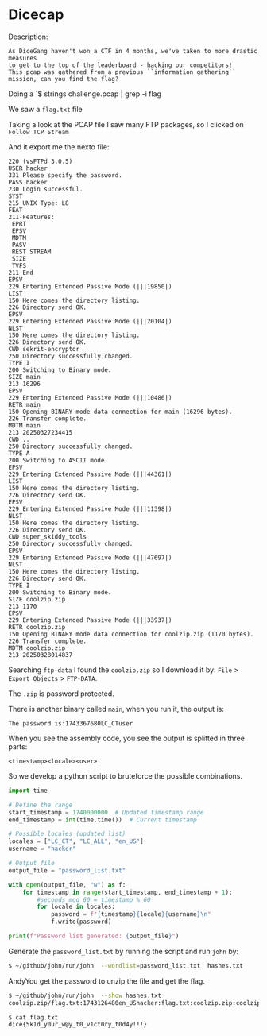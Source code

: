 # Dicecap


Description:

```
As DiceGang haven't won a CTF in 4 months, we've taken to more drastic measures 
to get to the top of the leaderboard - hacking our competitors! 
This pcap was gathered from a previous ``information gathering`` mission, can you find the flag?
```


Doing a `$ strings challenge.pcap | grep -i flag

We saw a `flag.txt` file

Taking a look at the PCAP file I saw many FTP packages, so I clicked on `Follow TCP Stream`

And it export me the nexto file:


```
220 (vsFTPd 3.0.5)
USER hacker
331 Please specify the password.
PASS hacker
230 Login successful.
SYST
215 UNIX Type: L8
FEAT
211-Features:
 EPRT
 EPSV
 MDTM
 PASV
 REST STREAM
 SIZE
 TVFS
211 End
EPSV
229 Entering Extended Passive Mode (|||19850|)
LIST
150 Here comes the directory listing.
226 Directory send OK.
EPSV
229 Entering Extended Passive Mode (|||20104|)
NLST
150 Here comes the directory listing.
226 Directory send OK.
CWD sekrit-encryptor
250 Directory successfully changed.
TYPE I
200 Switching to Binary mode.
SIZE main
213 16296
EPSV
229 Entering Extended Passive Mode (|||10486|)
RETR main
150 Opening BINARY mode data connection for main (16296 bytes).
226 Transfer complete.
MDTM main
213 20250327234415
CWD ..
250 Directory successfully changed.
TYPE A
200 Switching to ASCII mode.
EPSV
229 Entering Extended Passive Mode (|||44361|)
LIST
150 Here comes the directory listing.
226 Directory send OK.
EPSV
229 Entering Extended Passive Mode (|||11398|)
NLST
150 Here comes the directory listing.
226 Directory send OK.
CWD super_skiddy_tools
250 Directory successfully changed.
EPSV
229 Entering Extended Passive Mode (|||47697|)
NLST
150 Here comes the directory listing.
226 Directory send OK.
TYPE I
200 Switching to Binary mode.
SIZE coolzip.zip
213 1170
EPSV
229 Entering Extended Passive Mode (|||33937|)
RETR coolzip.zip
150 Opening BINARY mode data connection for coolzip.zip (1170 bytes).
226 Transfer complete.
MDTM coolzip.zip
213 20250328014837
```

Searching `ftp-data` I found the `coolzip.zip` so I download it by:
`File` > `Export Objects` > `FTP-DATA`.

The `.zip` is password protected.


There is another binary called `main`, when you run it, the output is:

```
The password is:1743367680LC_CTuser
```


When you see the assembly code, you see the output is splitted in three parts:
```
<timestamp><locale><user>.
```

So we develop a python script to bruteforce the possible combinations.

```python
import time

# Define the range
start_timestamp = 1740000000  # Updated timestamp range
end_timestamp = int(time.time())  # Current timestamp

# Possible locales (updated list)
locales = ["LC_CT", "LC_ALL", "en_US"]
username = "hacker"

# Output file
output_file = "password_list.txt"

with open(output_file, "w") as f:
    for timestamp in range(start_timestamp, end_timestamp + 1): 
        #seconds_mod_60 = timestamp % 60
        for locale in locales:
            password = f"{timestamp}{locale}{username}\n"
            f.write(password)

print(f"Password list generated: {output_file}")

```

Generate the `password_list.txt` by running the script and run `john` by:

```bash
$ ~/github/john/run/john  --wordlist=password_list.txt  hashes.txt
```

AndyYou get the password to unzip the file and get the flag.

```bash
$ ~/github/john/run/john  --show hashes.txt 
coolzip.zip/flag.txt:1743126480en_UShacker:flag.txt:coolzip.zip:coolzip.zip
```

```bash
$ cat flag.txt
dice{5k1d_y0ur_w@y_t0_v1ct0ry_t0d4y!!!}
```
